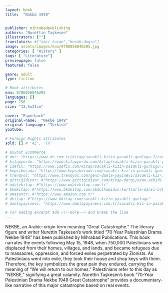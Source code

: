 ```yaml
---
layout: book
title:  "Nakba 1948"


publisher: mihrabadpublishing
authors: "Nurettin Taşkesen"
illustrators: [""]
translators: #["naci-turan","burak-dogru"]
image: assets/images/ean/9786056846205.jpg
categories: [ "History" ]
tags: [ "Literature"]
previewpage: false
featured: false

genre: adult
type: fiction

# Book attributes
ean: 9786056846205
languages: []
page: 256
size: "13,5x21cm"

cover: "Paperback"
original-name:  "Nekbe 1948"
original-language: "Turkish"
youtube:

# Foreign Rights attributes
sold: [] # 'AZ', 'TR'

# Buyout Ecommerce
# dnr: "https://www.dr.com.tr/kitap/sacakli-kizin-pasakli-gunlugu-2/cocuk-ve-genclik/genclik-10-yas/roman-oyku/urunno=0001893059001"
# kitapyurdu: "https://www.kitapyurdu.com/kitap/sacakli-kizin-pasakli-gunlugu-2-/560122.html&filter_name=Sa%C3%A7akl%C4%B1+K%C4%B1z%27%C4%B1n+Pasakl%C4%B1+G%C3%BCnl%C3%BC%C4%9F%C3%BC+2"
# idefix: "https://www.idefix.com/kitap/sacakli-kizin-pasakli-gunlugu-2/cocuk-ve-genclik/genclik-10-yas/roman-oyku/urunno=0001893059001"
# hepsiburada: "https://www.hepsiburada.com/sacakli-kiz-in-pasakli-gunlugu-2-damla-yayinevi-p-HBV000012ER86"
# trendyol: "https://www.trendyol.com/genc-damla-yayinevi/sacakli-kiz-in-pasakli-gunlugu-2-p-54825777"
# gittigidiyor: #"https://www.gittigidiyor.com/kitap-dergi/ezan-sehidi-adnan-menderes_pdp_732728793"
# odatvkitap: #"https://www.odatvkitap.com.tr"
# bkmkitap: #"https://www.bkmkitap.com/abdulhamidin-kurtlarla-dansi-578226"
# amazontr: #"https://www.amazon.com.tr"
# dkitap: #"https://www.dkitap.com/sacakli-kizin-pasakli-gunlugu"
# damlayayinevi: "https://www.damlayayinevi.com.tr/sacakli-kiz-in-pasakli-gunlugu-2-bu-iste-bi-terslik-var"

# For adding excerpt add <!--more--> and break the line
---
```

NEKBE, an Arabic-origin term meaning “Great
Catastrophe.” The literary figure and writer Nurettin
Taşkesen’s work titled “70-Year Palestinian Drama
Nekbe 1948” has been published by Mihrabad
Publications. This book narrates the events following May 15, 1948, when 750,000 Palestinians were
displaced from their homes, villages, and lands,
and became refugees due to massacres, oppression, and forced exiles perpetrated by Zionists. As
Palestinians went into exile, they took their house
and shop keys with them. Therefore, the key symbolizes the great pain they endured, carrying the
meaning of “We will return to our homes.” Palestinians refer to this day as “NEKBE,” signifying a
great calamity. Nurettin Taşkesen’s book “70-Year
Palestinian Drama Nekbe 1948 Great Catastrophe”
provides a documentary-like narrative of this major
catastrophe based on real events.
<!--more--> 

